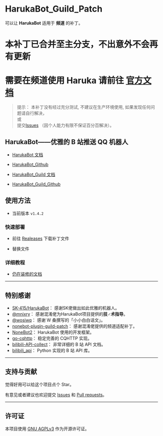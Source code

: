 # HarukaBot_Guild_Patch

可以让 **HarukaBot** 适用于 **频道** 的补丁。

# 本补丁已合并至主分支，不出意外不会再有更新
# 需要在频道使用 Haruka 请前往 [官方文档](https://haruka-bot.sk415.icu/)

> 提示： 本补丁没有经过充分测试, 不建议在生产环境使用, 如果发现任何问题请自行解决，  
> 或  
> 提交[Issues](https://github.com/17TheWord/HarukaBot_Guild_Patch/issues) （因个人能力有限不保证百分百解决）。

## HarukaBot——优雅的 B 站推送 QQ 机器人

- [HarukaBot 文档](https://haruka-bot.sk415.icu)

- [HarukaBot_Github](https://github.com/SK-415/HarukaBot)

- [HarukaBot_Guild 文档](https://17theword.github.io/haruka_guild)

- [HarukaBot_Guild_Github](https://github.com/17TheWord/HarukaBot_Guild_Patch)

## 使用方法

- 当前版本 `v1.4.2`

### 快速部署

- 前往 [Realeases](https://github.com/17TheWord/HarukaBot_Guild_Patch/releases) 下载补丁文件

- 替换文件

### 详细教程

- [仍在装修的文档](https://17theword.github.io/haruka_guild/)

---

## 特别感谢

- [SK-415/HarukaBot](https://github.com/SK-415/HarukaBot)： 感谢SK佬做出如此优雅的机器人。
- [@mnixry](https://github.com/mnixry)： 感谢混淆佬为HarukaBot项目提供的**技♂术指导**。
- [@wosiwq](https://github.com/wosiwq)： 感谢 W 桑撰写的「小小白白话文」。
- [nonebot-plugin-guild-patch](https://github.com/mnixry/nonebot-plugin-guild-patch)： 感谢混淆佬提供的频道适配补丁。
- [NoneBot2](https://github.com/nonebot/nonebot2)： HarukaBot 使用的开发框架。
- [go-cqhttp](https://github.com/Mrs4s/go-cqhttp)： 稳定完善的 CQHTTP 实现。
- [bilibili-API-collect](https://github.com/SocialSisterYi/bilibili-API-collect)： 非常详细的 B 站 API 文档。
- [bilibili_api](https://github.com/Passkou/bilibili_api)： Python 实现的 B 站 API 库。

---

## 支持与贡献

觉得好用可以给这个项目点个 Star。

有意见或者建议也欢迎提交 [Issues](https://github.com/17TheWord/HarukaBot_Guild_Patch/issues) 和 [Pull requests](https://github.com/17TheWord/HarukaBot_Guild_Patch/pulls)。

---

## 许可证
本项目使用 [GNU AGPLv3](https://choosealicense.com/licenses/agpl-3.0/) 作为开源许可证。
